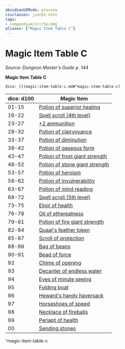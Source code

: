 ```yaml
---
obsidianUIMode: preview
cssclasses: json5e-note
tags:
- compendium/src/5e/dmg
aliases: ["Magic Item Table C"]
---
```

# Magic Item Table C
*Source: Dungeon Master's Guide p. 144* 

**Magic Item Table C**

`dice: [](magic-item-table-c.md#^magic-item-table-c)`

| dice: d100 | Magic Item |
|------------|------------|
| 01-15 | [Potion of superior healing](potion-of-superior-healing.md) |
| 16-22 | [Spell scroll (4th level)](spell-scroll-4th-level.md) |
| 23-27 | [+2 ammunition](2-ammunition.md) |
| 28-32 | [Potion of clairvoyance](potion-of-clairvoyance.md) |
| 33-37 | [Potion of diminution](potion-of-diminution.md) |
| 38-42 | [Potion of gaseous form](potion-of-gaseous-form.md) |
| 43-47 | [Potion of frost giant strength](potion-of-frost-giant-strength.md) |
| 48-52 | [Potion of stone giant strength](potion-of-stone-giant-strength.md) |
| 53-57 | [Potion of heroism](potion-of-heroism.md) |
| 58-62 | [Potion of invulnerability](potion-of-invulnerability.md) |
| 63-67 | [Potion of mind reading](potion-of-mind-reading.md) |
| 68-72 | [Spell scroll (5th level)](spell-scroll-5th-level.md) |
| 73-75 | [Elixir of health](elixir-of-health.md) |
| 76-78 | [Oil of etherealness](oil-of-etherealness.md) |
| 79-81 | [Potion of fire giant strength](potion-of-fire-giant-strength.md) |
| 82-84 | [Quaal's feather token](quaals-feather-token.md) |
| 85-87 | [Scroll of protection](scroll-of-protection.md) |
| 88-89 | [Bag of beans](bag-of-beans.md) |
| 90-91 | [Bead of force](bead-of-force.md) |
| 92 | [Chime of opening](chime-of-opening.md) |
| 93 | [Decanter of endless water](decanter-of-endless-water.md) |
| 94 | [Eyes of minute seeing](eyes-of-minute-seeing.md) |
| 95 | [Folding boat](folding-boat.md) |
| 96 | [Heward's handy haversack](hewards-handy-haversack.md) |
| 97 | [Horseshoes of speed](horseshoes-of-speed.md) |
| 98 | [Necklace of fireballs](necklace-of-fireballs.md) |
| 99 | [Periapt of health](periapt-of-health.md) |
| 00 | [Sending stones](sending-stones.md) |
^magic-item-table-c